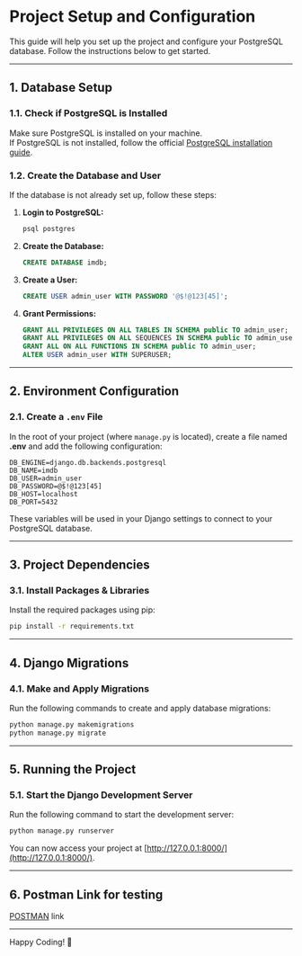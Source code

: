 # Project Setup and Configuration

This guide will help you set up the project and configure your PostgreSQL database. Follow the instructions below to get started.

---

## 1. Database Setup

### 1.1. Check if PostgreSQL is Installed
Make sure PostgreSQL is installed on your machine.  
If PostgreSQL is not installed, follow the official [PostgreSQL installation guide](https://www.postgresql.org/download/).

### 1.2. Create the Database and User

If the database is not already set up, follow these steps:

1. **Login to PostgreSQL:**

   ```bash
   psql postgres
   ```

2. **Create the Database:**

   ```sql
   CREATE DATABASE imdb;
   ```

3. **Create a User:**

   ```sql
   CREATE USER admin_user WITH PASSWORD '@$!@123[45]';
   ```

4. **Grant Permissions:**

   ```sql
   GRANT ALL PRIVILEGES ON ALL TABLES IN SCHEMA public TO admin_user;
   GRANT ALL PRIVILEGES ON ALL SEQUENCES IN SCHEMA public TO admin_user;
   GRANT ALL ON ALL FUNCTIONS IN SCHEMA public TO admin_user;
   ALTER USER admin_user WITH SUPERUSER;
   ```

---

## 2. Environment Configuration

### 2.1. Create a `.env` File

In the root of your project (where `manage.py` is located), create a file named **.env** and add the following configuration:

```env
DB_ENGINE=django.db.backends.postgresql
DB_NAME=imdb
DB_USER=admin_user
DB_PASSWORD=@$!@123[45]
DB_HOST=localhost
DB_PORT=5432
```

These variables will be used in your Django settings to connect to your PostgreSQL database.

---

## 3. Project Dependencies

### 3.1. Install Packages & Libraries

Install the required packages using pip:

```bash
pip install -r requirements.txt
```

---

## 4. Django Migrations

### 4.1. Make and Apply Migrations

Run the following commands to create and apply database migrations:

```bash
python manage.py makemigrations
python manage.py migrate
```

---

## 5. Running the Project

### 5.1. Start the Django Development Server

Run the following command to start the development server:

```bash
python manage.py runserver
```

You can now access your project at [http://127.0.0.1:8000/](http://127.0.0.1:8000/).

---

## 6. Postman Link for testing

  [POSTMAN](https://imdb-project.postman.co/workspace/New-Team-Workspace~ac1aae75-a97b-40db-8edb-51b52750fd42/collection/12167432-20ba75b0-7bc9-479e-a5bf-d0fba5491e5c?action=share&creator=12167432) link

---

Happy Coding! 🚀
